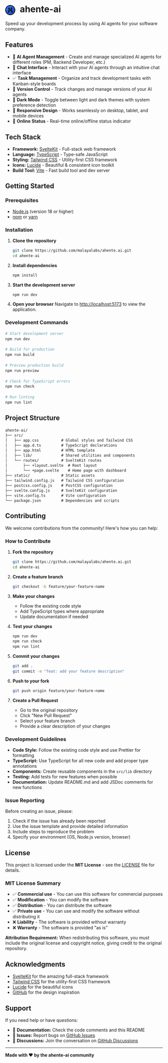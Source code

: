 # <img src="static/logo.svg" alt="ahente.ai Logo" width="32" height="32" style="vertical-align: middle; margin-right: 8px;"> ahente-ai

Speed up your development process by using AI agents for your software company.

## Features

- 🤖 **AI Agent Management** - Create and manage specialized AI agents for different roles (PM, Backend Developer, etc.)
- 💬 **Chat Interface** - Interact with your AI agents through an intuitive chat interface
- ✅ **Task Management** - Organize and track development tasks with Kanban-style boards
- 🔄 **Version Control** - Track changes and manage versions of your AI agents
- 🌙 **Dark Mode** - Toggle between light and dark themes with system preference detection
- 📱 **Responsive Design** - Works seamlessly on desktop, tablet, and mobile devices
- 🔌 **Online Status** - Real-time online/offline status indicator

## Tech Stack

- **Framework:** [SvelteKit](https://kit.svelte.dev/) - Full-stack web framework
- **Language:** [TypeScript](https://www.typescriptlang.org/) - Type-safe JavaScript
- **Styling:** [Tailwind CSS](https://tailwindcss.com/) - Utility-first CSS framework
- **Icons:** [Lucide](https://lucide.dev/) - Beautiful & consistent icon toolkit
- **Build Tool:** [Vite](https://vitejs.dev/) - Fast build tool and dev server

## Getting Started

### Prerequisites

- [Node.js](https://nodejs.org/) (version 18 or higher)
- [npm](https://www.npmjs.com/) or [yarn](https://yarnpkg.com/)

### Installation

1. **Clone the repository**
   ```bash
   git clone https://github.com/malayalabs/ahente.ai.git
   cd ahente-ai
   ```

2. **Install dependencies**
   ```bash
   npm install
   ```

3. **Start the development server**
   ```bash
   npm run dev
   ```

4. **Open your browser**
   Navigate to [http://localhost:5173](http://localhost:5173) to view the application.

### Development Commands

```bash
# Start development server
npm run dev

# Build for production
npm run build

# Preview production build
npm run preview

# Check for TypeScript errors
npm run check

# Run linting
npm run lint
```

## Project Structure

```
ahente-ai/
├── src/
│   ├── app.css          # Global styles and Tailwind CSS
│   ├── app.d.ts         # TypeScript declarations
│   ├── app.html         # HTML template
│   ├── lib/             # Shared utilities and components
│   └── routes/          # SvelteKit routes
│       ├── +layout.svelte  # Root layout
│       └── +page.svelte    # Home page with dashboard
├── static/              # Static assets
├── tailwind.config.js   # Tailwind CSS configuration
├── postcss.config.js    # PostCSS configuration
├── svelte.config.js     # SvelteKit configuration
├── vite.config.ts       # Vite configuration
└── package.json         # Dependencies and scripts
```

## Contributing

We welcome contributions from the community! Here's how you can help:

### How to Contribute

1. **Fork the repository**
   ```bash
   git clone https://github.com/malayalabs/ahente.ai.git
   cd ahente-ai
   ```

2. **Create a feature branch**
   ```bash
   git checkout -b feature/your-feature-name
   ```

3. **Make your changes**
   - Follow the existing code style
   - Add TypeScript types where appropriate
   - Update documentation if needed

4. **Test your changes**
   ```bash
   npm run dev
   npm run check
   npm run lint
   ```

5. **Commit your changes**
   ```bash
   git add .
   git commit -m "feat: add your feature description"
   ```

6. **Push to your fork**
   ```bash
   git push origin feature/your-feature-name
   ```

7. **Create a Pull Request**
   - Go to the original repository
   - Click "New Pull Request"
   - Select your feature branch
   - Provide a clear description of your changes

### Development Guidelines

- **Code Style:** Follow the existing code style and use Prettier for formatting
- **TypeScript:** Use TypeScript for all new code and add proper type annotations
- **Components:** Create reusable components in the `src/lib` directory
- **Testing:** Add tests for new features when possible
- **Documentation:** Update README.md and add JSDoc comments for new functions

### Issue Reporting

Before creating an issue, please:

1. Check if the issue has already been reported
2. Use the issue template and provide detailed information
3. Include steps to reproduce the problem
4. Specify your environment (OS, Node.js version, browser)

## License

This project is licensed under the **MIT License** - see the [LICENSE](LICENSE) file for details.

### MIT License Summary

- ✅ **Commercial use** - You can use this software for commercial purposes
- ✅ **Modification** - You can modify the software
- ✅ **Distribution** - You can distribute the software
- ✅ **Private use** - You can use and modify the software without distributing it
- ❌ **Liability** - The software is provided without warranty
- ❌ **Warranty** - The software is provided "as is"

**Attribution Requirement:** When redistributing this software, you must include the original license and copyright notice, giving credit to the original repository.

## Acknowledgments

- [SvelteKit](https://kit.svelte.dev/) for the amazing full-stack framework
- [Tailwind CSS](https://tailwindcss.com/) for the utility-first CSS framework
- [Lucide](https://lucide.dev/) for the beautiful icons
- [GitHub](https://github.com/) for the design inspiration

## Support

If you need help or have questions:

- 📖 **Documentation:** Check the code comments and this README
- 🐛 **Issues:** Report bugs on [GitHub Issues](https://github.com/malayalabs/ahente.ai/issues)
- 💬 **Discussions:** Join the conversation on [GitHub Discussions](https://github.com/malayalabs/ahente.ai/discussions)

---

**Made with ❤️ by the ahente-ai community**
